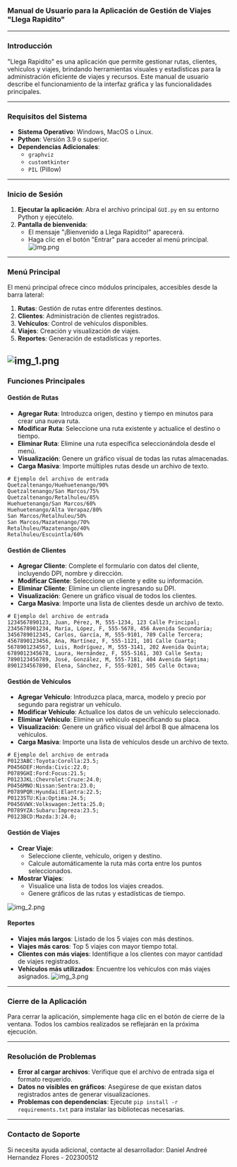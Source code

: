 ### **Manual de Usuario para la Aplicación de Gestión de Viajes "Llega Rapidito"**

---

### **Introducción**
"Llega Rapidito" es una aplicación que permite gestionar rutas, clientes, vehículos y viajes, brindando herramientas visuales y estadísticas para la administración eficiente de viajes y recursos. Este manual de usuario describe el funcionamiento de la interfaz gráfica y las funcionalidades principales.

---

### **Requisitos del Sistema**
- **Sistema Operativo**: Windows, MacOS o Linux.
- **Python**: Versión 3.9 o superior.
- **Dependencias Adicionales**:
  - `graphviz`
  - `customtkinter`
  - `PIL` (Pillow)

---

### **Inicio de Sesión**
1. **Ejecutar la aplicación**:
   Abra el archivo principal `GUI.py` en su entorno Python y ejecútelo.
2. **Pantalla de bienvenida**:
   - El mensaje "¡Bienvenido a Llega Rapidito!" aparecerá.
   - Haga clic en el botón "Entrar" para acceder al menú principal.
![img.png](img.png)
---

### **Menú Principal**
El menú principal ofrece cinco módulos principales, accesibles desde la barra lateral:

1. **Rutas**: Gestión de rutas entre diferentes destinos.
2. **Clientes**: Administración de clientes registrados.
3. **Vehículos**: Control de vehículos disponibles.
4. **Viajes**: Creación y visualización de viajes.
5. **Reportes**: Generación de estadísticas y reportes.

![img_1.png](img_1.png)
---

### **Funciones Principales**

#### **Gestión de Rutas**
- **Agregar Ruta**: Introduzca origen, destino y tiempo en minutos para crear una nueva ruta.
- **Modificar Ruta**: Seleccione una ruta existente y actualice el destino o tiempo.
- **Eliminar Ruta**: Elimine una ruta específica seleccionándola desde el menú.
- **Visualización**: Genere un gráfico visual de todas las rutas almacenadas.
- **Carga Masiva**: Importe múltiples rutas desde un archivo de texto.

```
# Ejemplo del archivo de entrada 
Quetzaltenango/Huehuetenango/90%
Quetzaltenango/San Marcos/75%
Quetzaltenango/Retalhuleu/85%
Huehuetenango/San Marcos/60%
Huehuetenango/Alta Verapaz/80%
San Marcos/Retalhuleu/50%
San Marcos/Mazatenango/70%
Retalhuleu/Mazatenango/40%
Retalhuleu/Escuintla/60%

```

#### **Gestión de Clientes**
- **Agregar Cliente**: Complete el formulario con datos del cliente, incluyendo DPI, nombre y dirección.
- **Modificar Cliente**: Seleccione un cliente y edite su información.
- **Eliminar Cliente**: Elimine un cliente ingresando su DPI.
- **Visualización**: Genere un gráfico visual de todos los clientes.
- **Carga Masiva**: Importe una lista de clientes desde un archivo de texto.

```
# Ejemplo del archivo de entrada 
1234567890123, Juan, Pérez, M, 555-1234, 123 Calle Principal;
2345678901234, María, López, F, 555-5678, 456 Avenida Secundaria;
3456789012345, Carlos, García, M, 555-9101, 789 Calle Tercera;
4567890123456, Ana, Martínez, F, 555-1121, 101 Calle Cuarta;
5678901234567, Luis, Rodríguez, M, 555-3141, 202 Avenida Quinta;
6789012345678, Laura, Hernández, F, 555-5161, 303 Calle Sexta;
7890123456789, José, González, M, 555-7181, 404 Avenida Séptima;
8901234567890, Elena, Sánchez, F, 555-9201, 505 Calle Octava;

```

#### **Gestión de Vehículos**
- **Agregar Vehículo**: Introduzca placa, marca, modelo y precio por segundo para registrar un vehículo.
- **Modificar Vehículo**: Actualice los datos de un vehículo seleccionado.
- **Eliminar Vehículo**: Elimine un vehículo especificando su placa.
- **Visualización**: Genere un gráfico visual del árbol B que almacena los vehículos.
- **Carga Masiva**: Importe una lista de vehículos desde un archivo de texto.

```
# Ejemplo del archivo de entrada 
P0123ABC:Toyota:Corolla:23.5;
P0456DEF:Honda:Civic:22.0;
P0789GHI:Ford:Focus:21.5;
P0123JKL:Chevrolet:Cruze:24.0;
P0456MNO:Nissan:Sentra:23.0;
P0789PQR:Hyundai:Elantra:22.5;
P0123STU:Kia:Optima:24.5;
P0456VWX:Volkswagen:Jetta:25.0;
P0789YZA:Subaru:Impreza:23.5;
P0123BCD:Mazda:3:24.0;

```

#### **Gestión de Viajes**
- **Crear Viaje**:
  - Seleccione cliente, vehículo, origen y destino.
  - Calcule automáticamente la ruta más corta entre los puntos seleccionados.
- **Mostrar Viajes**:
  - Visualice una lista de todos los viajes creados.
  - Genere gráficos de las rutas y estadísticas de tiempo.

![img_2.png](img_2.png)

#### **Reportes**
- **Viajes más largos**: Listado de los 5 viajes con más destinos.
- **Viajes más caros**: Top 5 viajes con mayor tiempo total.
- **Clientes con más viajes**: Identifique a los clientes con mayor cantidad de viajes registrados.
- **Vehículos más utilizados**: Encuentre los vehículos con más viajes asignados.
![img_3.png](img_3.png)
---

### **Cierre de la Aplicación**
Para cerrar la aplicación, simplemente haga clic en el botón de cierre de la ventana. Todos los cambios realizados se reflejarán en la próxima ejecución.

---

### **Resolución de Problemas**
- **Error al cargar archivos**: Verifique que el archivo de entrada siga el formato requerido.
- **Datos no visibles en gráficos**: Asegúrese de que existan datos registrados antes de generar visualizaciones.
- **Problemas con dependencias**: Ejecute `pip install -r requirements.txt` para instalar las bibliotecas necesarias.

---

### **Contacto de Soporte**
Si necesita ayuda adicional, contacte al desarrollador:
Daniel Andreé Hernandez Flores - 202300512

